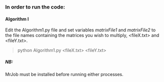 <h3> In order to run the code: </h3>

<h4> Algorithm I </h4>

Edit the Algorithm1.py file and set variables <i>matrixFile1</i> and <i>matrixFile2</i> to the 
file names containing the matrices you wish to multiply, <fileX.txt> and <fileY.txt>.
 
> python Algorithm1.py <fileX.txt> <fileY.txt>

<h5> NB: </h5>
MrJob must be installed before running either processes.